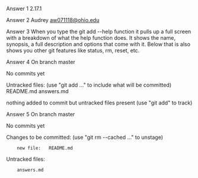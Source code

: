 Answer 1 
2.17.1

Answer 2 
Audrey 
aw071118@ohio.edu

Answer 3
When you type the git add --help function it pulls up a full screen with a breakdown of what the help function does. It shows the name, synopsis, a full description and options that come with it. Below that is also shows you other git features like status, rm, reset, etc. 

Answer 4
On branch master

No commits yet 

Untracked files:
	(use "git add <file>..." to include what will be committed)
		README.md
		answers.md

nothing added to commit but untracked files present (use "git add" to track) 

Answer 5
On branch master

No commits yet 

Changes to be committed:
	(use "git rm --cached <file>..." to unstage) 
	
		new file:   README.md

Untracked files:

		answers.md


